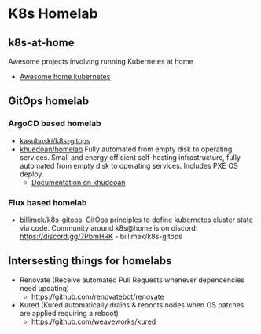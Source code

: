 # K8s Homelab

## k8s-at-home

Awesome projects involving running Kubernetes at home

* [Awesome home kubernetes](https://github.com/k8s-at-home/awesome-home-kubernetes)

## GitOps homelab

### ArgoCD based homelab

* [kasuboski/k8s-gitops](https://github.com/kasuboski/k8s-gitops)
* [khuedoan/homelab](https://github.com/khuedoan/homelab) Fully automated from empty disk to operating services.  Small and energy efficient self-hosting infrastructure, fully automated from empty disk to operating services. Includes PXE OS deploy.
    * [Documentation on khudeoan](https://homelab.khuedoan.com/)

### Flux based homelab

* [billimek/k8s-gitops](https://github.com/billimek/k8s-gitops). GitOps principles to define kubernetes cluster state via code.  Community around k8s@home is on discord: https://discord.gg/7PbmHRK - billimek/k8s-gitops

## Intersesting things for homelabs

* Renovate (Receive automated Pull Requests whenever dependencies need updating)
  * https://github.com/renovatebot/renovate
* Kured (Kured automatically drains & reboots nodes when OS patches are applied requiring a reboot)
  * https://github.com/weaveworks/kured


